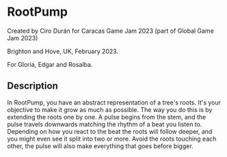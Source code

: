 # RootPump

Created by Ciro Durán for Caracas Game Jam 2023 (part of Global Game Jam 2023)

Brighton and Hove, UK, February 2023.

For Gloria, Edgar and Rosalba.

## Description

In RootPump, you have an abstract representation of a tree's roots. It's your objective to make it grow as much as possible. The way you do this is by extending the roots one by one. A pulse begins from the stem, and the pulse travels downwards matching the rhythm of a beat you listen to. Depending on how you react to the beat the roots will follow deeper, and you might even see it split into two or more. Avoid the roots touching each other, the pulse will also make everything that goes before bigger.